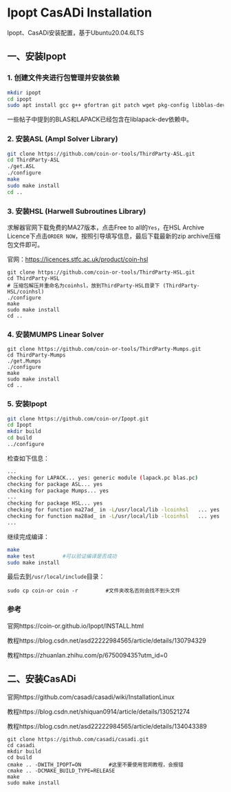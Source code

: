 # Ipopt CasADi Installation

Ipopt、CasADi安装配置，基于Ubuntu20.04.6LTS

## 一、安装Ipopt

### 1. 创建文件夹进行包管理并安装依赖

```bash
mkdir ipopt
cd ipopt
sudo apt install gcc g++ gfortran git patch wget pkg-config libblas-dev liblapack-dev libmetis-dev
```

一些帖子中提到的BLAS和LAPACK已经包含在liblapack-dev依赖中。

### 2. 安装ASL (Ampl Solver Library)

```bash
git clone https://github.com/coin-or-tools/ThirdParty-ASL.git
cd ThirdParty-ASL
./get.ASL
./configure
make
sudo make install
cd ..
```

### 3. 安装HSL (Harwell Subroutines Library)

求解器官网下载免费的MA27版本，点击Free to all的`Yes`，在HSL Archive Licence下点击`ORDER NOW`，按照引导填写信息，最后下载最新的zip archive压缩包文件即可。

官网：https://licences.stfc.ac.uk/product/coin-hsl

```
git clone https://github.com/coin-or-tools/ThirdParty-HSL.git
cd ThirdParty-HSL
# 压缩包解压并重命名为coinhsl，放到ThirdParty-HSL目录下 (ThirdParty-HSL/coinhsl)
./configure
make
sudo make install
cd ..
```

### 4. 安装MUMPS Linear Solver 

```
git clone https://github.com/coin-or-tools/ThirdParty-Mumps.git
cd ThirdParty-Mumps
./get.Mumps
./configure
make
sudo make install
cd ..
```

### 5. 安装Ipopt

```bash
git clone https://github.com/coin-or/Ipopt.git
cd Ipopt
mkdir build
cd build
../configure
```

检查如下信息：

```bash
...
checking for LAPACK... yes: generic module (lapack.pc blas.pc)
checking for package ASL... yes
checking for package Mumps... yes
...
checking for package HSL... yes
checking for function ma27ad_ in -L/usr/local/lib -lcoinhsl   ... yes
checking for function ma28ad_ in -L/usr/local/lib -lcoinhsl   ... yes
...
```

继续完成编译：

```bash
make 
make test         #可以验证编译是否成功
sudo make install
```

最后去到`/usr/local/include`目录：

```
sudo cp coin-or coin -r         #文件夹改名否则会找不到头文件
```

### 参考

官网https://coin-or.github.io/Ipopt/INSTALL.html

教程https://blog.csdn.net/asd22222984565/article/details/130794329

教程https://zhuanlan.zhihu.com/p/675009435?utm_id=0


## 二、安装CasADi

官网https://github.com/casadi/casadi/wiki/InstallationLinux

教程https://blog.csdn.net/shiquan0914/article/details/130521274

教程https://blog.csdn.net/asd22222984565/article/details/134043389

```
git clone https://github.com/casadi/casadi.git
cd casadi
mkdir build
cd build
cmake .. -DWITH_IPOPT=ON         #这里不要使用官网教程，会报错
cmake .. -DCMAKE_BUILD_TYPE=RELEASE
make
sudo make install
```

